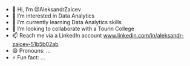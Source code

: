 - 👋 Hi, I’m @AleksandrZaicev
- 👀 I’m interested in Data Analytics
- 🌱 I’m currently learning Data Analytics skills
- 💞️ I’m looking to collaborate with a Tourin College
- 📫 Reach me via a LinkedIn account www.linkedin.com/in/aleksandr-zaicev-51b5b02ab
- 😄 Pronouns: ...
- ⚡ Fun fact: ...

<!---
AleksandrZaicev/AleksandrZaicev is a ✨ special ✨ repository because its `README.md` (this file) appears on your GitHub profile.
You can click the Preview link to take a look at your changes.
--->
